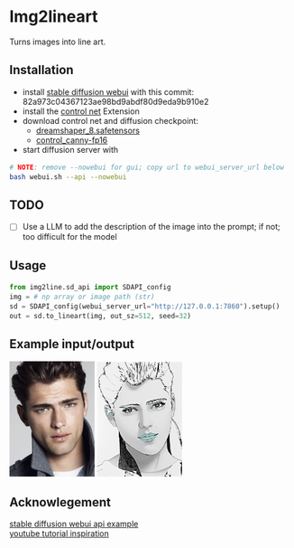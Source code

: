 # Img2lineart
Turns images into line art.

## Installation
- install [stable diffusion webui](https://github.com/AUTOMATIC1111/stable-diffusion-webui) with this commit: 82a973c04367123ae98bd9abdf80d9eda9b910e2
- install the [control net](https://github.com/Mikubill/sd-webui-controlnet) Extension
- download control net and diffusion checkpoint:
    - [dreamshaper_8.safetensors](https://civitai.com/models/4384/dreamshaper)
    - [control_canny-fp16](https://huggingface.co/webui/ControlNet-modules-safetensors/tree/main)
- start diffusion server with
```bash
# NOTE: remove --nowebui for gui; copy url to webui_server_url below
bash webui.sh --api --nowebui
```

## TODO
- [ ] Use a LLM to add the description of the image into the prompt; if not; too difficult for the model

## Usage
```python
from img2line.sd_api import SDAPI_config
img = # np array or image path (str)
sd = SDAPI_config(webui_server_url="http://127.0.0.1:7860").setup()
out = sd.to_lineart(img, out_sz=512, seed=32)
```

## Example input/output
<p float="left">
    <img src="docs/input.jpeg" alt="Input Image" width="30%" />
    <img src="docs/output.png" alt="Output Image" width="30%" />
</p>

## Acknowlegement
[stable diffusion webui api example](https://github.com/AUTOMATIC1111/stable-diffusion-webui/wiki/API)  
[youtube tutorial inspiration](https://www.youtube.com/watch?v=xlO1Av20-OY)
